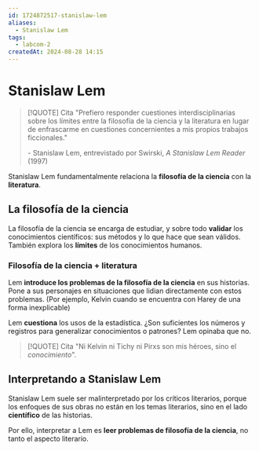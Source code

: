```yaml
---
id: 1724872517-stanislaw-lem
aliases:
  - Stanislaw Lem
tags:
  - labcom-2
createdAt: 2024-08-28 14:15
---
```


# Stanislaw Lem

> [!QUOTE] Cita
> "Prefiero responder cuestiones interdisciplinarias sobre los límites entre la filosofía de la ciencia y la literatura en lugar de enfrascarme en cuestiones concernientes a mis propios trabajos ficcionales."
> 
> \- Stanislaw Lem, entrevistado por Swirski, *A Stanislaw Lem Reader* (1997)

Stanislaw Lem fundamentalmente relaciona la **filosofía de la ciencia** con la **literatura**.

## La filosofía de la ciencia

La filosofía de la ciencia se encarga de estudiar, y sobre todo **validar** los conocimientos científicos: sus métodos y lo que hace que sean válidos. También explora los **límites** de los conocimientos humanos.

### Filosofía de la ciencia + literatura

Lem **introduce los problemas de la filosofía de la ciencia** en sus historias. Pone a sus personajes en situaciones que lidian directamente con estos problemas. (Por ejemplo, Kelvin cuando se encuentra con Harey de una forma inexplicable)

Lem **cuestiona** los usos de la estadística. ¿Son suficientes los números y registros para generalizar conocimientos o patrones? Lem opinaba que no.

> [!QUOTE] Cita
> "Ni Kelvin ni Tichy ni Pirxs son mis héroes, sino el *conocimiento*".

## Interpretando a Stanislaw Lem

Stanislaw Lem suele ser malinterpretado por los críticos literarios, porque los enfoques de sus obras no están en los temas literarios, sino en el lado **científico** de las historias.

Por ello, interpretar a Lem es **leer problemas de filosofía de la ciencia**, no tanto el aspecto literario.

